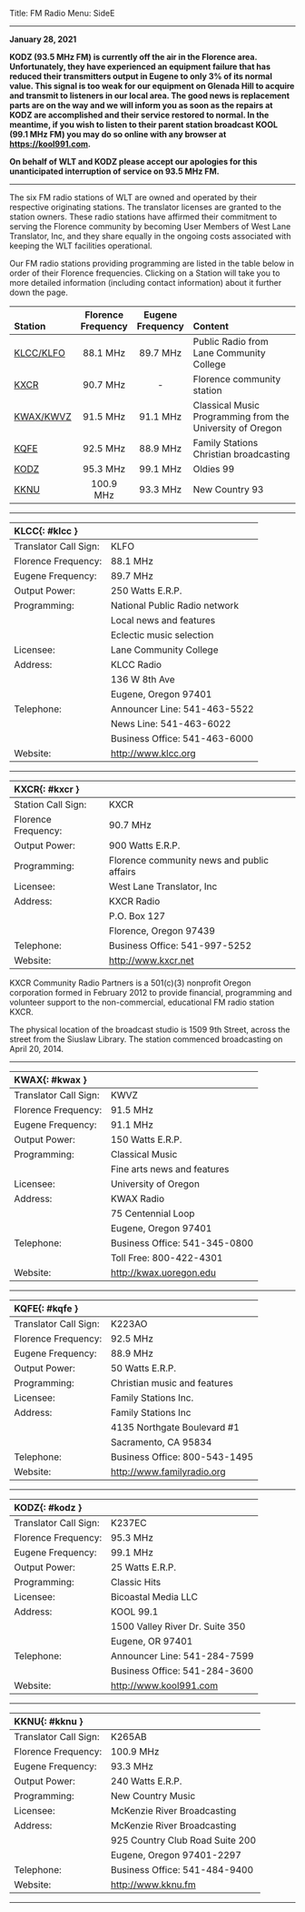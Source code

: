 Title: FM Radio
Menu: SideE

---

<b>
January 28, 2021

KODZ (93.5 MHz FM) is currently off the air in the Florence area.
Unfortunately, they have experienced an equipment failure that has
reduced their transmitters output in Eugene to only 3% of its normal
value.  This signal is too weak for our equipment on Glenada Hill to
acquire and transmit to listeners in our local area.  The good news is
replacement parts are on the way and we will inform you as soon as the
repairs at KODZ are accomplished and their service restored to normal.
In the meantime, if you wish to listen to their parent station
broadcast KOOL (99.1 MHz FM) you may do so online with any browser at
<https://kool991.com>.

On behalf of WLT and KODZ please accept our apologies for this
unanticipated interruption of service on 93.5 MHz FM.
</b>

---

The six FM radio stations of WLT are owned and operated by their
respective originating stations. The translator licenses are granted to
the station owners. These radio stations have affirmed their commitment
to serving the Florence community by becoming User Members of West Lane
Translator, Inc, and they share equally in the ongoing costs associated
with keeping the WLT facilities operational.

Our FM radio stations providing programming are listed in the
table below in order of their Florence frequencies.  Clicking on a
Station will take you to more detailed information (including contact
information) about it further down the page.

| <br>Station | Florence<br>Frequency | Eugene<br>Frequency | <br>Content |
| :---------- | :-------------------: | :-----------------: | :---------- |
| [KLCC/KLFO]({filename}FM.md#klcc) | 88.1 MHz  | 89.7 MHz | Public Radio from Lane Community College                  |
| [KXCR]({filename}FM.md#kxcr)      | 90.7 MHz  | -        | Florence community station                                |
| [KWAX/KWVZ]({filename}FM.md#kwax) | 91.5 MHz  | 91.1 MHz | Classical Music Programming from the University of Oregon |
| [KQFE]({filename}FM.md#kqfe)      | 92.5 MHz  | 88.9 MHz | Family Stations Christian broadcasting                    |
| [KODZ]({filename}FM.md#kodz)      | 95.3 MHz  | 99.1 MHz | Oldies 99                                                 |
| [KKNU]({filename}FM.md#kknu)      | 100.9 MHz | 93.3 MHz | New Country 93                                            |

-------

| **KLCC**{: #klcc }    |                               |
| :-------              | -                             |
| Translator Call Sign: | KLFO                          |
| Florence Frequency:   | 88.1 MHz                      |
| Eugene Frequency:     | 89.7 MHz                      |
| Output Power:         | 250 Watts E.R.P.              |
| Programming:          | National Public Radio network |
|                       | Local news and features       |
|                       | Eclectic music selection      |
| Licensee:             | Lane Community College        |
| Address:              | KLCC Radio                    |
|                       | 136 W 8th Ave                 |
|                       | Eugene, Oregon 97401          |
| Telephone:            | Announcer Line: 541-463-5522  |
|                       | News Line: 541-463-6022       |
|                       | Business Office: 541-463-6000 |
| Website:              | <http://www.klcc.org>         |

-------

| **KXCR**{: #kxcr }  |                                            |
| :-------            | -                                          |
| Station Call Sign:  | KXCR                                       |
| Florence Frequency: | 90.7 MHz                                   |
| Output Power:       | 900 Watts E.R.P.                           |
| Programming:        | Florence community news and public affairs |
| Licensee:           | West Lane Translator, Inc                  |
| Address:            | KXCR Radio                                 |
|                     | P.O. Box 127                               |
|                     | Florence, Oregon 97439                     |
| Telephone:          | Business Office: 541-997-5252              |
| Website:            | <http://www.kxcr.net>                      |

KXCR Community Radio Partners is a 501(c)(3) nonprofit Oregon corporation
formed in February 2012 to provide financial, programming and volunteer
support to the non-commercial, educational FM radio station KXCR.

The physical location of the broadcast studio is 1509 9th Street, across the
street from the Siuslaw Library. The station commenced broadcasting on April
20, 2014.

-------

| **KWAX**{: #kwax }    |                               |
| :-------              | -                             |
| Translator Call Sign: | KWVZ                          |
| Florence Frequency:   | 91.5 MHz                      |
| Eugene Frequency:     | 91.1 MHz                      |
| Output Power:         | 150 Watts E.R.P.              |
| Programming:          | Classical Music               |
|                       | Fine arts news and features   |
| Licensee:             | University of Oregon          |
| Address:              | KWAX Radio                    |
|                       | 75 Centennial Loop            |
|                       | Eugene, Oregon 97401          |
| Telephone:            | Business Office: 541-345-0800 |
|                       | Toll Free: 800-422-4301       |
| Website:              | <http://kwax.uoregon.edu>     |

-------

| **KQFE**{: #kqfe }    |                               |
| :-------              | -                             |
| Translator Call Sign: | K223AO                        |
| Florence Frequency:   | 92.5 MHz                      |
| Eugene Frequency:     | 88.9 MHz                      |
| Output Power:         | 50 Watts E.R.P.               |
| Programming:          | Christian music and features  |
| Licensee:             | Family Stations Inc.          |
| Address:              | Family Stations Inc           |
|                       | 4135 Northgate Boulevard #1   |
|                       | Sacramento, CA 95834          |
| Telephone:            | Business Office: 800-543-1495 |
| Website:              | <http://www.familyradio.org>  |

-------

| **KODZ**{: #kodz }    |                                 |
| :-------              | -                               |
| Translator Call Sign: | K237EC                          |
| Florence Frequency:   | 95.3 MHz                        |
| Eugene Frequency:     | 99.1 MHz                        |
| Output Power:         | 25 Watts E.R.P.                 |
| Programming:          | Classic Hits                    |
| Licensee:             | Bicoastal Media LLC             |
| Address:              | KOOL 99.1                       |
|                       | 1500 Valley River Dr. Suite 350 |
|                       | Eugene, OR 97401                |
| Telephone:            | Announcer Line: 541-284-7599    |
|                       | Business Office: 541-284-3600   |
| Website:              | <http://www.kool991.com>        |

-------

| **KKNU**{: #kknu }    |                                 |
| :-------              | -                               |
| Translator Call Sign: | K265AB                          |
| Florence Frequency:   | 100.9 MHz                       |
| Eugene Frequency:     | 93.3 MHz                        |
| Output Power:         | 240 Watts E.R.P.                |
| Programming:          | New Country Music               |
| Licensee:             | McKenzie River Broadcasting     |
| Address:              | McKenzie River Broadcasting     |
|                       | 925 Country Club Road Suite 200 |
|                       | Eugene, Oregon 97401-2297       |
| Telephone:            | Business Office: 541-484-9400   |
| Website:              | <http://www.kknu.fm>            |

-------
